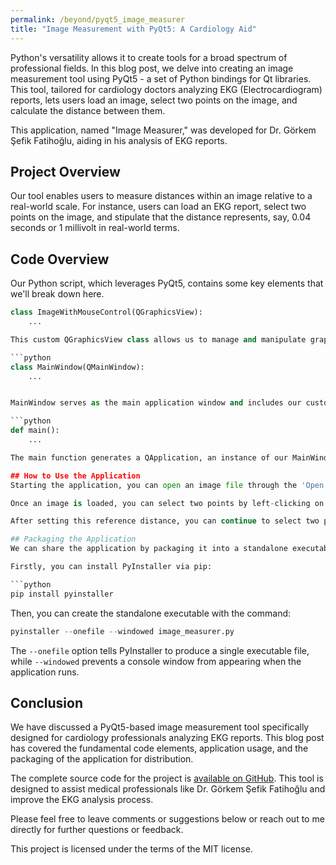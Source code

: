 ```yaml
---
permalink: /beyond/pyqt5_image_measurer
title: "Image Measurement with PyQt5: A Cardiology Aid"
---
```


Python's versatility allows it to create tools for a broad spectrum of professional fields. In this blog post, we delve into creating an image measurement tool using PyQt5 - a set of Python bindings for Qt libraries. This tool, tailored for cardiology doctors analyzing EKG (Electrocardiogram) reports, lets users load an image, select two points on the image, and calculate the distance between them.

This application, named "Image Measurer," was developed for Dr. Görkem Şefik Fatihoğlu, aiding in his analysis of EKG reports.

## Project Overview

Our tool enables users to measure distances within an image relative to a real-world scale. For instance, users can load an EKG report, select two points on the image, and stipulate that the distance represents, say, 0.04 seconds or 1 millivolt in real-world terms.

## Code Overview

Our Python script, which leverages PyQt5, contains some key elements that we'll break down here.

```python
class ImageWithMouseControl(QGraphicsView):
    ...

This custom QGraphicsView class allows us to manage and manipulate graphical items. We extend this PyQt5 widget with additional functionalities like drawing points, lines, and managing mouse events.

```python
class MainWindow(QMainWindow):
    ...


MainWindow serves as the main application window and includes our custom QGraphicsView, menu actions (for opening and saving images), and a status bar to display messages.

```python
def main():
    ...

The main function generates a QApplication, an instance of our MainWindow, and commences the application's main loop.

## How to Use the Application
Starting the application, you can open an image file through the 'Open' option in the File menu or by clicking the Open icon on the toolbar.

Once an image is loaded, you can select two points by left-clicking on the image. After selecting the second point, a line gets drawn between the two points, followed by a dialog box asking you to input the real-world distance corresponding to the distance between the two points in the image.

After setting this reference distance, you can continue to select two points at a time. The application will automatically calculate the real-world distance between the two points based on the reference distance.

## Packaging the Application
We can share the application by packaging it into a standalone executable file. This is accomplished using PyInstaller, a Python package that converts Python applications into standalone executables.

Firstly, you can install PyInstaller via pip:

```python
pip install pyinstaller
```

Then, you can create the standalone executable with the command:

```python
pyinstaller --onefile --windowed image_measurer.py
```

The `--onefile` option tells PyInstaller to produce a single executable file, while `--windowed` prevents a console window from appearing when the application runs.

## Conclusion

We have discussed a PyQt5-based image measurement tool specifically designed for cardiology professionals analyzing EKG reports. This blog post has covered the fundamental code elements, application usage, and the packaging of the application for distribution.

The complete source code for the project is [available on GitHub](https://github.com/ozgurural/image-measurer). This tool is designed to assist medical professionals like Dr. Görkem Şefik Fatihoğlu and improve the EKG analysis process.

Please feel free to leave comments or suggestions below or reach out to me directly for further questions or feedback.

This project is licensed under the terms of the MIT license.
